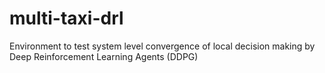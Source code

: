 # multi-taxi-drl
Environment to test system level convergence of local decision making by Deep Reinforcement Learning Agents (DDPG)
